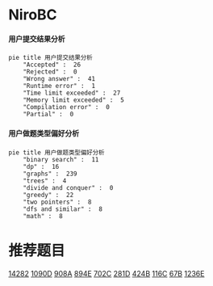 # NiroBC

<!-- tabs:start -->



#### **用户提交结果分析**

```mermaid
pie title 用户提交结果分析
    "Accepted" :  26
    "Rejected" :  0
    "Wrong answer" :  41
    "Runtime error" :  1
    "Time limit exceeded" :  27
    "Memory limit exceeded" :  5
    "Compilation error" :  0
    "Partial" :  0
```

#### **用户做题类型偏好分析**

```mermaid
pie title 用户做题类型偏好分析
    "binary search" :  11
    "dp" :  16
    "graphs" :  239
    "trees" :  4
    "divide and conquer" :  0
    "greedy" :  22
    "two pointers" :  8
    "dfs and similar" :  8
    "math" :  8
```



<!-- tabs:end -->
# 推荐题目
[14282](https://codeforces.com/contest/1428/problem/2)
[1090D](https://codeforces.com/contest/1090/problem/D)
[908A](https://codeforces.com/contest/908/problem/A)
[894E](https://codeforces.com/contest/894/problem/E)
[702C](https://codeforces.com/contest/702/problem/C)
[281D](https://codeforces.com/contest/281/problem/D)
[424B](https://codeforces.com/contest/424/problem/B)
[116C](https://codeforces.com/contest/116/problem/C)
[67B](https://codeforces.com/contest/67/problem/B)
[1236E](https://codeforces.com/contest/1236/problem/E)
